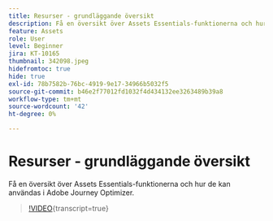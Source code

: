 ```yaml
---
title: Resurser - grundläggande översikt
description: Få en översikt över Assets Essentials-funktionerna och hur de kan användas i Adobe Journey Optimizer.
feature: Assets
role: User
level: Beginner
jira: KT-10165
thumbnail: 342098.jpeg
hidefromtoc: true
hide: true
exl-id: 78b7582b-76bc-4919-9e17-34966b5032f5
source-git-commit: b46e2f77012fd1032f4d434132ee3263489b39a8
workflow-type: tm+mt
source-wordcount: '42'
ht-degree: 0%

---
```


# Resurser - grundläggande översikt

Få en översikt över Assets Essentials-funktionerna och hur de kan användas i Adobe Journey Optimizer.

>[!VIDEO](https://video.tv.adobe.com/v/342098?quality=12&learn=on){transcript=true}
